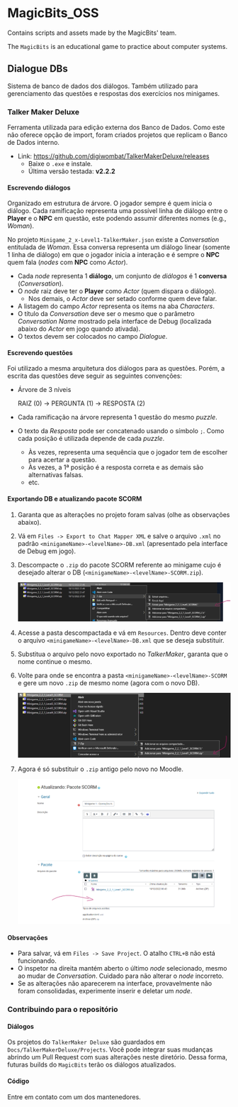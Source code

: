 # MagicBits_OSS

Contains scripts and assets made by the MagicBits' team.

The `MagicBits` is an educational game to practice about computer systems.

## Dialogue DBs

Sistema de banco de dados dos diálogos. Também utilizado para gerenciamento das questões e respostas dos exercícios nos minigames.

### Talker Maker Deluxe

Ferramenta utilizada para edição externa dos Banco de Dados. Como este não oferece opção de import, foram criados projetos que replicam o Banco de Dados interno.

- Link: https://github.com/digiwombat/TalkerMakerDeluxe/releases
    - Baixe o `.exe` e instale.
    - Última versão testada: **v2.2.2**

#### Escrevendo diálogos

Organizado em estrutura de árvore. O jogador sempre é quem inicia o diálogo. Cada ramificação representa uma possível linha de diálogo entre o **Player** e o **NPC** em questão, este podendo assumir diferentes nomes (e.g., *Woman*).

No projeto `Minigame_2_x-Level1-TalkerMaker.json` existe a *Conversation* entitulada de *Woman*. Essa conversa
representa um diálogo linear (somente 1 linha de diálogo) em que o jogador inicia a interação e é sempre o **NPC** quem fala (*nodes* com **NPC** como *Actor*).

[//]: # (TODO: Conferir padrão de diretórios.)

- Cada *node* representa 1 **diálogo**, um conjunto de *diálogos* é 1 **conversa** (*Conversation*).
- O *node* raiz deve ter o **Player** como *Actor* (quem dispara o diálogo).
    - Nos demais, o *Actor* deve ser setado conforme quem deve falar.
- A listagem do campo *Actor* representa os items na aba *Characters*.
- O título da *Conversation* deve ser o mesmo que o parâmetro *Conversation Name* mostrado pela interface de Debug (localizada abaixo do *Actor* em jogo quando ativada).
- O textos devem ser colocados no campo *Dialogue*.

#### Escrevendo questões

Foi utilizado a mesma arquitetura dos diálogos para as questões. Porém, a escrita das questões deve seguir as seguintes convenções:

- Árvore de 3 níveis

    RAIZ (0) -> PERGUNTA (1) -> RESPOSTA (2)

- Cada ramificação na árvore representa 1 questão do mesmo *puzzle*.
- O texto da *Resposta* pode ser concatenado usando o símbolo `;`. Como cada posição é utilizada depende de cada *puzzle*.
    - Às vezes, representa uma sequência que o jogador tem de escolher para acertar a questão.
    - Às vezes, a 1ª posição é a resposta correta e as demais são alternativas falsas.
    - etc.

#### Exportando DB e atualizando pacote SCORM

1. Garanta que as alterações no projeto foram salvas (olhe as observações abaixo).
1. Vá em `Files -> Export to Chat Mapper XML` e salve o arquivo `.xml` no padrão `<minigameName>-<levelName>-DB.xml` (apresentado pela interface de Debug em jogo).
1. Descompacte o `.zip` do pacote SCORM referente ao minigame cujo é desejado alterar o DB (`<minigameName>-<levelName>-SCORM.zip`).

    ![](Docs/Images/extract.png)

1. Acesse a pasta descompactada e vá em `Resources`. Dentro deve conter o arquivo `<minigameName>-<levelName>-DB.xml` que se deseja substituir.
1. Substitua o arquivo pelo novo exportado no *TalkerMaker*, garanta que o nome continue o mesmo.
1. Volte para onde se encontra a pasta `<minigameName>-<levelName>-SCORM` e gere um novo `.zip` de mesmo nome (agora com o novo DB).

    ![](Docs/Images/compress.png)

1. Agora é só substituir o `.zip` antigo pelo novo no Moodle.

    ![](Docs/Images/subsSCORM.png)

#### Observações

- Para salvar, vá em `Files -> Save Project`. O atalho `CTRL+B` não está funcionando.
- O inspetor na direita mantém aberto o último *node* selecionado, mesmo ao mudar de *Conversation*. Cuidado para não alterar o *node* incorreto.
- Se as alterações não aparecerem na interface, provavelmente não foram consolidadas, experimente inserir e deletar um *node*.


### Contribuindo para o repositório

#### Diálogos

Os projetos do `TalkerMaker Deluxe` são guardados em `Docs/TalkerMakerDeluxe/Projects`. Você pode integrar suas mudanças abrindo um Pull Request com suas alterações neste diretório. Dessa forma, futuras builds do `MagicBits` terão os diálogos atualizados.

#### Código

Entre em contato com um dos mantenedores.

